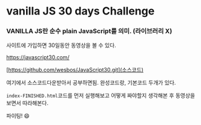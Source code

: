 # vanilla JS 30 days Challenge

### VANILLA JS란 순수 plain JavaScript를 의미. (라이브러리 X)

사이트에 가입하면 30일동안 동영상을 볼 수 있다.

[ https://javascript30.com/ ](Javascript30)

[https://github.com/wesbos/JavaScript30.git](소스코드)

여기에서 소스코드다운받아서 공부하면됨. 완성코드랑, 기본코드 두개가 있다.

`index-FINISHED.html`코드를 먼저 실행해보고 어떻게 짜야할지 생각해본 후 동영상을 보면서 따라해본다.

파이팅! :smile:
